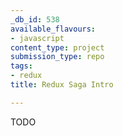 ```yaml
---
_db_id: 538
available_flavours:
- javascript
content_type: project
submission_type: repo
tags:
- redux
title: Redux Saga Intro

---
```


TODO